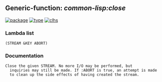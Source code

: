 ## Generic-function: ***common-lisp:close***
[![package](https://img.shields.io/badge/Package-COMMON--LISP-5f9ea0.svg?style=social&colorA=999999)](../) [![type](https://img.shields.io/badge/Type-Generic--Function-5f9ea0.svg?style=social&colorA=999999)](../#generic-function) [![clhs](https://img.shields.io/badge/CLHS-CLOSE-5f9ea0.svg?style=social&colorA=999999)](http://www.lispworks.com/documentation/HyperSpec/Body/f_close.htm) 
### Lambda list
```
(STREAM &KEY ABORT)
```
### Documentation
```
Close the given STREAM. No more I/O may be performed, but
  inquiries may still be made. If :ABORT is true, an attempt is made
  to clean up the side effects of having created the stream.
```
